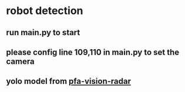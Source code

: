 # robot detection

## run main.py to start

## please config line 109,110 in main.py to set the camera

## yolo model from [pfa-vision-radar](https://github.com/CarryzhangZKY/pfa_vision_radar)
